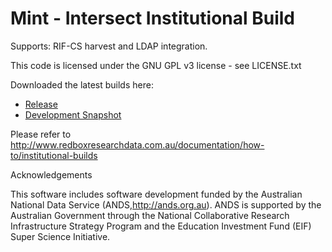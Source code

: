 Mint - Intersect Institutional Build
======================

Supports: RIF-CS harvest and LDAP integration.

This code is licensed under the GNU GPL v3 license - see LICENSE.txt

Downloaded the latest builds here:

* [Release](http://dev.redboxresearchdata.com.au/nexus/service/local/artifact/maven/redirect?r=releases&g=com.googlecode.redbox-mint&a=mint-handle-curation-demo&v=LATEST&c=build&e=tar.gz)
* [Development Snapshot](http://dev.redboxresearchdata.com.au/nexus/service/local/artifact/maven/redirect?r=snapshots&g=com.googlecode.redbox-mint&a=mint-handle-curation-demo&v=LATEST&c=build&e=tar.gz)

Please refer to http://www.redboxresearchdata.com.au/documentation/how-to/institutional-builds

Acknowledgements

This software includes software development funded by the Australian National Data Service (ANDS,http://ands.org.au). ANDS is supported by the Australian Government through the National Collaborative Research Infrastructure Strategy Program and the Education Investment Fund (EIF) Super Science Initiative.
